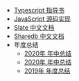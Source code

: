 - [Typescript 指导书](https://rain120.github.io/typescript-guide/)
- [JavaScript 源码实现](https://rain120.github.io/awesome-javascript-code-implementation/)
- [Slate 中文文档](https://rain120.github.io/athena/zh/slate/Introduction.html)
- [Sharedb 中文文档](https://rain120.github.io/sharedb-zh/)
- 年度总结
  - [2020年 年中总结](https://github.com/Rain120/Web-Study/issues/13)
  - [2020年 年中总结](https://github.com/Rain120/Web-Study/issues/13)
  - [2019年 年度总结](https://github.com/Rain120/Web-Study/issues/12)

<!-- - Lang(测试)
  - 中文
  - English
  - Spanish
  - French -->

